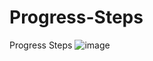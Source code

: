 # Progress-Steps
Progress Steps
![image](https://user-images.githubusercontent.com/110614481/190462504-48a44497-a01f-42de-8da8-c4fe00326228.png)

